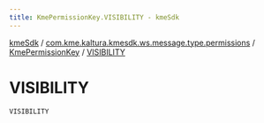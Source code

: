 ```yaml
---
title: KmePermissionKey.VISIBILITY - kmeSdk
---
```


[kmeSdk](../../index.html) / [com.kme.kaltura.kmesdk.ws.message.type.permissions](../index.html) / [KmePermissionKey](index.html) / [VISIBILITY](./-v-i-s-i-b-i-l-i-t-y.html)

# VISIBILITY

`VISIBILITY`